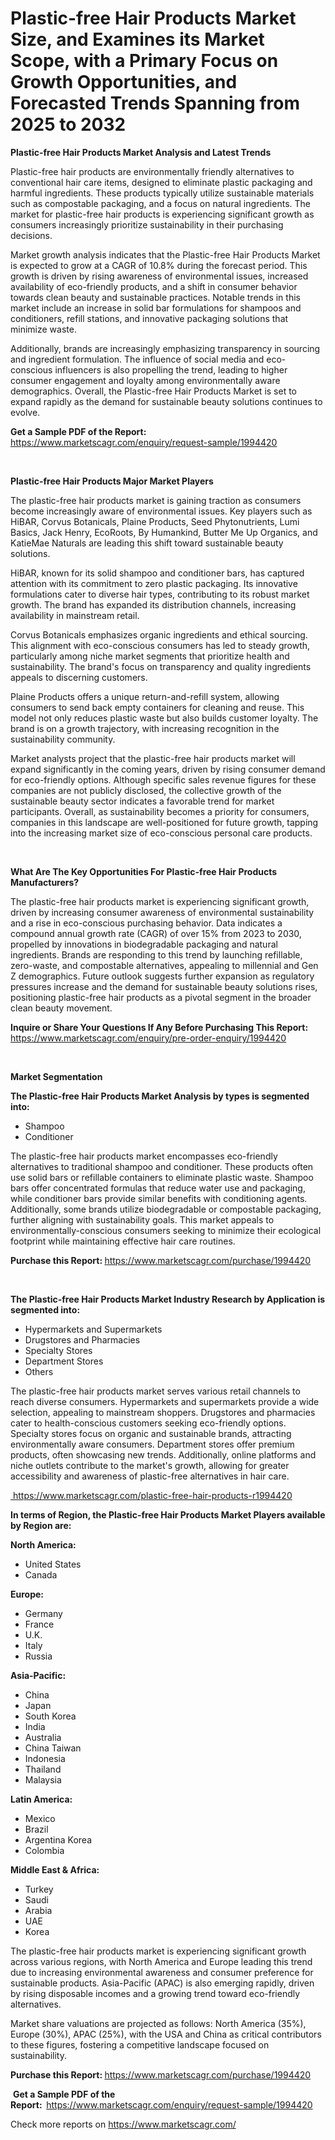 <p><h1>Plastic-free Hair Products Market Size, and Examines its Market Scope, with a Primary Focus on Growth Opportunities, and Forecasted Trends Spanning from 2025 to 2032</h1></p><p><strong>Plastic-free Hair Products Market Analysis and Latest Trends</strong></p>
<p><p>Plastic-free hair products are environmentally friendly alternatives to conventional hair care items, designed to eliminate plastic packaging and harmful ingredients. These products typically utilize sustainable materials such as compostable packaging, and a focus on natural ingredients. The market for plastic-free hair products is experiencing significant growth as consumers increasingly prioritize sustainability in their purchasing decisions.</p><p>Market growth analysis indicates that the Plastic-free Hair Products Market is expected to grow at a CAGR of 10.8% during the forecast period. This growth is driven by rising awareness of environmental issues, increased availability of eco-friendly products, and a shift in consumer behavior towards clean beauty and sustainable practices. Notable trends in this market include an increase in solid bar formulations for shampoos and conditioners, refill stations, and innovative packaging solutions that minimize waste.</p><p>Additionally, brands are increasingly emphasizing transparency in sourcing and ingredient formulation. The influence of social media and eco-conscious influencers is also propelling the trend, leading to higher consumer engagement and loyalty among environmentally aware demographics. Overall, the Plastic-free Hair Products Market is set to expand rapidly as the demand for sustainable beauty solutions continues to evolve.</p></p>
<p><strong>Get a Sample PDF of the Report:&nbsp;</strong> <a href="https://www.marketscagr.com/enquiry/request-sample/1994420?utm_campaign=2239&utm_medium=2&utm_source=Github&utm_content=ia&utm_term=10022025&utm_id=plastic-free-hair-products">https://www.marketscagr.com/enquiry/request-sample/1994420</a></p>
<p>&nbsp;</p>
<p><strong>Plastic-free Hair Products Major Market Players</strong></p>
<p><p>The plastic-free hair products market is gaining traction as consumers become increasingly aware of environmental issues. Key players such as HiBAR, Corvus Botanicals, Plaine Products, Seed Phytonutrients, Lumi Basics, Jack Henry, EcoRoots, By Humankind, Butter Me Up Organics, and KatieMae Naturals are leading this shift toward sustainable beauty solutions.</p><p>HiBAR, known for its solid shampoo and conditioner bars, has captured attention with its commitment to zero plastic packaging. Its innovative formulations cater to diverse hair types, contributing to its robust market growth. The brand has expanded its distribution channels, increasing availability in mainstream retail.</p><p>Corvus Botanicals emphasizes organic ingredients and ethical sourcing. This alignment with eco-conscious consumers has led to steady growth, particularly among niche market segments that prioritize health and sustainability. The brand's focus on transparency and quality ingredients appeals to discerning customers.</p><p>Plaine Products offers a unique return-and-refill system, allowing consumers to send back empty containers for cleaning and reuse. This model not only reduces plastic waste but also builds customer loyalty. The brand is on a growth trajectory, with increasing recognition in the sustainability community.</p><p>Market analysts project that the plastic-free hair products market will expand significantly in the coming years, driven by rising consumer demand for eco-friendly options. Although specific sales revenue figures for these companies are not publicly disclosed, the collective growth of the sustainable beauty sector indicates a favorable trend for market participants. Overall, as sustainability becomes a priority for consumers, companies in this landscape are well-positioned for future growth, tapping into the increasing market size of eco-conscious personal care products.</p></p>
<p>&nbsp;</p>
<p><strong>What Are The Key Opportunities For Plastic-free Hair Products Manufacturers?</strong></p>
<p><p>The plastic-free hair products market is experiencing significant growth, driven by increasing consumer awareness of environmental sustainability and a rise in eco-conscious purchasing behavior. Data indicates a compound annual growth rate (CAGR) of over 15% from 2023 to 2030, propelled by innovations in biodegradable packaging and natural ingredients. Brands are responding to this trend by launching refillable, zero-waste, and compostable alternatives, appealing to millennial and Gen Z demographics. Future outlook suggests further expansion as regulatory pressures increase and the demand for sustainable beauty solutions rises, positioning plastic-free hair products as a pivotal segment in the broader clean beauty movement.</p></p>
<p><strong>Inquire or Share Your Questions If Any Before Purchasing This Report:</strong> <a href="https://www.marketscagr.com/enquiry/pre-order-enquiry/1994420?utm_campaign=2239&utm_medium=2&utm_source=Github&utm_content=ia&utm_term=10022025&utm_id=plastic-free-hair-products">https://www.marketscagr.com/enquiry/pre-order-enquiry/1994420</a></p>
<p>&nbsp;</p>
<p><strong>Market Segmentation</strong></p>
<p><strong>The Plastic-free Hair Products Market Analysis by types is segmented into:</strong></p>
<p><ul><li>Shampoo</li><li>Conditioner</li></ul></p>
<p><p>The plastic-free hair products market encompasses eco-friendly alternatives to traditional shampoo and conditioner. These products often use solid bars or refillable containers to eliminate plastic waste. Shampoo bars offer concentrated formulas that reduce water use and packaging, while conditioner bars provide similar benefits with conditioning agents. Additionally, some brands utilize biodegradable or compostable packaging, further aligning with sustainability goals. This market appeals to environmentally-conscious consumers seeking to minimize their ecological footprint while maintaining effective hair care routines.</p></p>
<p><strong>Purchase this Report:&nbsp;</strong><a href="https://www.marketscagr.com/purchase/1994420?utm_campaign=2239&utm_medium=2&utm_source=Github&utm_content=ia&utm_term=10022025&utm_id=plastic-free-hair-products">https://www.marketscagr.com/purchase/1994420</a></p>
<p>&nbsp;</p>
<p><strong>The Plastic-free Hair Products Market Industry Research by Application is segmented into:</strong></p>
<p><ul><li>Hypermarkets and Supermarkets</li><li>Drugstores and Pharmacies</li><li>Specialty Stores</li><li>Department Stores</li><li>Others</li></ul></p>
<p><p>The plastic-free hair products market serves various retail channels to reach diverse consumers. Hypermarkets and supermarkets provide a wide selection, appealing to mainstream shoppers. Drugstores and pharmacies cater to health-conscious customers seeking eco-friendly options. Specialty stores focus on organic and sustainable brands, attracting environmentally aware consumers. Department stores offer premium products, often showcasing new trends. Additionally, online platforms and niche outlets contribute to the market's growth, allowing for greater accessibility and awareness of plastic-free alternatives in hair care.</p></p>
<p><a href="https://www.marketscagr.com/plastic-free-hair-products-r1994420?utm_campaign=2239&utm_medium=2&utm_source=Github&utm_content=ia&utm_term=10022025&utm_id=plastic-free-hair-products">&nbsp;https://www.marketscagr.com/plastic-free-hair-products-r1994420</a></p>
<p><strong>In terms of Region, the Plastic-free Hair Products Market Players available by Region are:</strong></p>
<p>
    <p> <strong> North America: </strong>
        <ul>
            <li>United States</li>
            <li>Canada</li>
        </ul>
        </p> 
    <p> <strong> Europe: </strong>
        <ul>
            <li>Germany</li>
            <li>France</li>
            <li>U.K.</li>
            <li>Italy</li>
            <li>Russia</li>
        </ul>
        </p> 
    <p> <strong> Asia-Pacific: </strong>
        <ul>
            <li>China</li>
            <li>Japan</li>
            <li>South Korea</li>
            <li>India</li>
            <li>Australia</li>
            <li>China Taiwan</li>
            <li>Indonesia</li>
            <li>Thailand</li>
            <li>Malaysia</li>
        </ul>
        </p> 
    <p> <strong> Latin America: </strong>
        <ul>
            <li>Mexico</li>
            <li>Brazil</li>
            <li>Argentina Korea</li>
            <li>Colombia</li>
        </ul>
        </p> 
    <p> <strong> Middle East & Africa: </strong>
        <ul>
            <li>Turkey</li>
            <li>Saudi</li>
            <li>Arabia</li>
            <li>UAE</li>
            <li>Korea</li>
        </ul>
    </p>
    </p>
<p><p>The plastic-free hair products market is experiencing significant growth across various regions, with North America and Europe leading this trend due to increasing environmental awareness and consumer preference for sustainable products. Asia-Pacific (APAC) is also emerging rapidly, driven by rising disposable incomes and a growing trend toward eco-friendly alternatives. </p><p>Market share valuations are projected as follows: North America (35%), Europe (30%), APAC (25%), with the USA and China as critical contributors to these figures, fostering a competitive landscape focused on sustainability.</p></p>
<p><strong>Purchase this Report: </strong><a href="https://www.marketscagr.com/purchase/1994420?utm_campaign=2239&utm_medium=2&utm_source=Github&utm_content=ia&utm_term=10022025&utm_id=plastic-free-hair-products">https://www.marketscagr.com/purchase/1994420</a></p>
<p>&nbsp;<strong>Get a Sample PDF of the Report:&nbsp;&nbsp;</strong><a href="https://www.marketscagr.com/enquiry/request-sample/1994420?utm_campaign=2239&utm_medium=2&utm_source=Github&utm_content=ia&utm_term=10022025&utm_id=plastic-free-hair-products">https://www.marketscagr.com/enquiry/request-sample/1994420</a></p>
<p><strong></strong></p>
<p>Check more reports on <a href="https://www.marketscagr.com/?utm_campaign=2239&utm_medium=2&utm_source=Github&utm_content=ia&utm_term=10022025&utm_id=plastic-free-hair-products">https://www.marketscagr.com/</a></p>